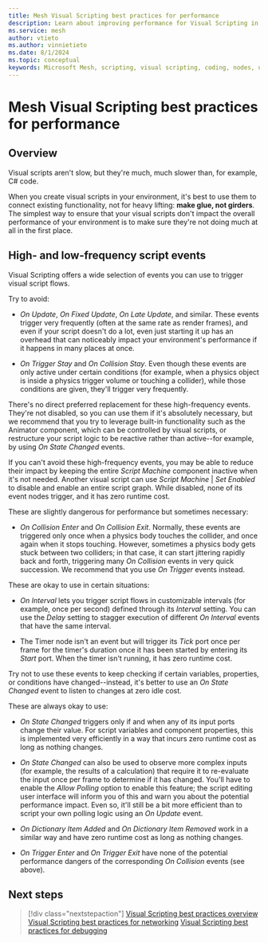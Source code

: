 ```yaml
---
title: Mesh Visual Scripting best practices for performance
description: Learn about improving performance for Visual Scripting in Mesh.
ms.service: mesh
author: vtieto
ms.author: vinnietieto
ms.date: 8/1/2024
ms.topic: conceptual
keywords: Microsoft Mesh, scripting, visual scripting, coding, nodes, units, graphs, Mesh, best practices, performance
---
```


# Mesh Visual Scripting best practices for performance

## Overview

Visual scripts aren't slow, but they're much, much slower than, for example, C# code.

When you create visual scripts in your environment, it's best to use them to connect existing functionality, not for heavy lifting: **make glue, not girders**. The simplest way to ensure that your visual scripts don't impact the overall performance of your environment is to make sure they're not doing much at all in the first place.

## High- and low-frequency script events

Visual Scripting offers a wide selection of events you can use to trigger visual script flows.

Try to avoid:

- *On Update*, *On Fixed Update*, *On Late Update*, and similar. These events trigger very frequently (often at the same rate as render frames), and even if your script doesn't do a lot, even just starting it up has an overhead that can noticeably impact your environment's performance if it happens in many places at once. 

- *On Trigger Stay* and *On Collision Stay*. Even though these events are only active under certain conditions (for example, when a physics object is inside a physics trigger volume or touching a collider), while those conditions are given, they'll trigger very frequently.

There's no direct preferred replacement for these high-frequency events. They're not disabled, so you can use them if it's absolutely necessary, but we recommend that you try to leverage built-in functionality such as the Animator component, which can be controlled by visual scripts, or restructure your script logic to be reactive rather than active--for example, by using *On State Changed* events.

If you can't avoid these high-frequency events, you may be able to reduce their impact by keeping the entire *Script Machine* component inactive when it's not needed. Another visual script can use *Script Machine* | *Set Enabled* to disable and enable an entire script graph. While disabled, none of its event nodes trigger, and it has zero runtime cost.

These are slightly dangerous for performance but sometimes necessary:

- *On Collision Enter* and *On Collision Exit*. Normally, these events are triggered only once when a physics body touches the collider, and once again when it stops touching. However, sometimes a physics body gets stuck between two colliders; in that case, it can start jittering rapidly back and forth, triggering many *On Collision* events in very quick succession. We recommend that you use *On Trigger*  events instead.

These are okay to use in certain situations:

- *On Interval* lets you trigger script flows in customizable intervals (for example, once per second) defined through its *Interval* setting. You can use the *Delay* setting to stagger execution of different *On Interval* events that have the same interval.

- The Timer node isn't an event but will trigger its *Tick* port once per frame for the timer's duration once it has been started by entering its *Start* port. When the timer isn't running, it has zero runtime cost.

Try not to use these events to keep checking if certain variables, properties, or conditions have changed--instead, it's better to use an *On State Changed* event to listen to changes at zero idle cost.

These are always okay to use:

- *On State Changed* triggers only if and when any of its input ports change their value. For script variables and component properties, this is implemented very efficiently in a way that incurs zero runtime cost as long as nothing changes.

- *On State Changed* can also be used to observe more complex inputs (for example, the results of a calculation) that require it to re-evaluate the input once per frame to determine if it has changed. You'll have to enable the *Allow Polling* option to enable this feature; the script editing user interface will inform you of this and warn you about the potential performance impact. Even so, it'll still be a bit more efficient than to script your own polling logic using an *On Update* event.

- *On Dictionary Item Added* and *On Dictionary Item Removed* work in a similar way and have zero runtime cost as long as nothing changes.

- *On Trigger Enter* and *On Trigger Exit* have none of the potential performance dangers of the corresponding *On Collision* events (see above).

## Next steps

> [!div class="nextstepaction"]
> [Visual Scripting best practices overview](./visual-scripting-best-practices-overview.md)
> [Visual Scripting best practices for networking](./visual-scripting-networking.md)
> [Visual Scripting best practices for debugging](./visual-scripting-debugging.md)
